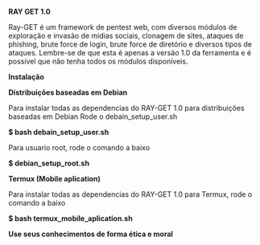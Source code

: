 **RAY GET 1.0**

Ray-GET é um framework de pentest web, com diversos módulos de exploração e invasão de mídias sociais, clonagem de sites, ataques de phishing, brute force de login, brute force de diretório e diversos tipos de ataques. Lembre-se de que esta é apenas a versão 1.0 da ferramenta e é possível que não tenha todos os módulos disponíveis.



**Instalação**

**Distribuições baseadas em Debian**

Para instalar todas as dependencias do RAY-GET 1.0 para distribuições baseadas em Debian
Rode o debain_setup_user.sh

**$ bash debain_setup_user.sh**

Para usuario root, rode o comando a baixo

**$ debian_setup_root.sh**

**Termux (Mobile aplication)**

Para instalar todas as dependencias do RAY-GET 1.0 para Termux, rode o comando a baixo

**$ bash termux_mobile_aplication.sh**

**Use seus conhecimentos de forma ética e moral**
